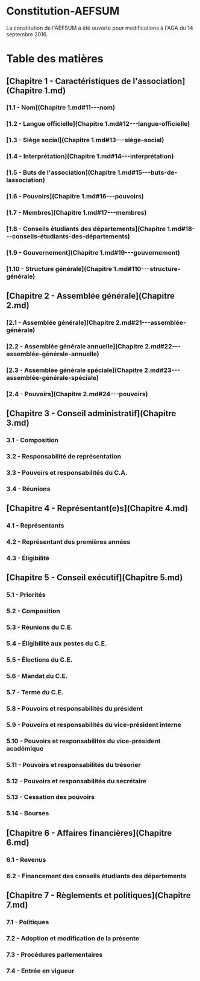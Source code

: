 # Constitution-AEFSUM
La constitution de l'AEFSUM a été ouverte pour modifications à l'AGA du 14 septembre 2016.

# Table des matières

## [Chapitre 1 - Caractéristiques de l'association](Chapitre 1.md)

### [1.1 - Nom](Chapitre 1.md#11---nom)
### [1.2 - Langue officielle](Chapitre 1.md#12---langue-officielle)
### [1.3 - Siège social](Chapitre 1.md#13---siège-social)
### [1.4 - Interprétation](Chapitre 1.md#14---interprétation)
### [1.5 - Buts de l'association](Chapitre 1.md#15---buts-de-lassociation)
### [1.6 - Pouvoirs](Chapitre 1.md#16---pouvoirs)
### [1.7 - Membres](Chapitre 1.md#17---membres)
### [1.8 - Conseils étudiants des départements](Chapitre 1.md#18---conseils-étudiants-des-départements)
### [1.9 - Gouvernement](Chapitre 1.md#19---gouvernement)
### [1.10 - Structure générale](Chapitre 1.md#110---structure-générale)

## [Chapitre 2 - Assemblée générale](Chapitre 2.md)

### [2.1 - Assemblée générale](Chapitre 2.md#21---assemblée-générale)
### [2.2 - Assemblée générale annuelle](Chapitre 2.md#22---assemblée-générale-annuelle)
### [2.3 - Assemblée générale spéciale](Chapitre 2.md#23---assemblée-générale-spéciale)
### [2.4 - Pouvoirs](Chapitre 2.md#24---pouvoirs)

## [Chapitre 3 - Conseil administratif](Chapitre 3.md)

### 3.1 - Composition
### 3.2 - Responsabilité de représentation
### 3.3 - Pouvoirs et responsabilités du C.A.
### 3.4 - Réunions

## [Chapitre 4 - Représentant(e)s](Chapitre 4.md)

### 4.1 - Représentants
### 4.2 - Représentant des premières années
### 4.3 - Éligibilité

## [Chapitre 5 - Conseil exécutif](Chapitre 5.md)

### 5.1 - Priorités
### 5.2 - Composition
### 5.3 - Réunions du C.E.
### 5.4 - Éligibilité aux postes du C.E.
### 5.5 - Élections du C.E.
### 5.6 - Mandat du C.E.
### 5.7 - Terme du C.E.
### 5.8 - Pouvoirs et responsabilités du président
### 5.9 - Pouvoirs et responsabilités du vice-président interne
### 5.10 - Pouvoirs et responsabilités du vice-président académique
### 5.11 - Pouvoirs et responsabilités du trésorier
### 5.12 - Pouvoirs et responsabilités du secrétaire
### 5.13 - Cessation des pouvoirs
### 5.14 - Bourses

## [Chapitre 6 - Affaires financières](Chapitre 6.md)

### 6.1 - Revenus
### 6.2 - Financement des conseils étudiants des départements

## [Chapitre 7 - Règlements et politiques](Chapitre 7.md)

### 7.1 - Politiques
### 7.2 - Adoption et modification de la présente
### 7.3 - Procédures parlementaires
### 7.4 - Entrée en vigueur
